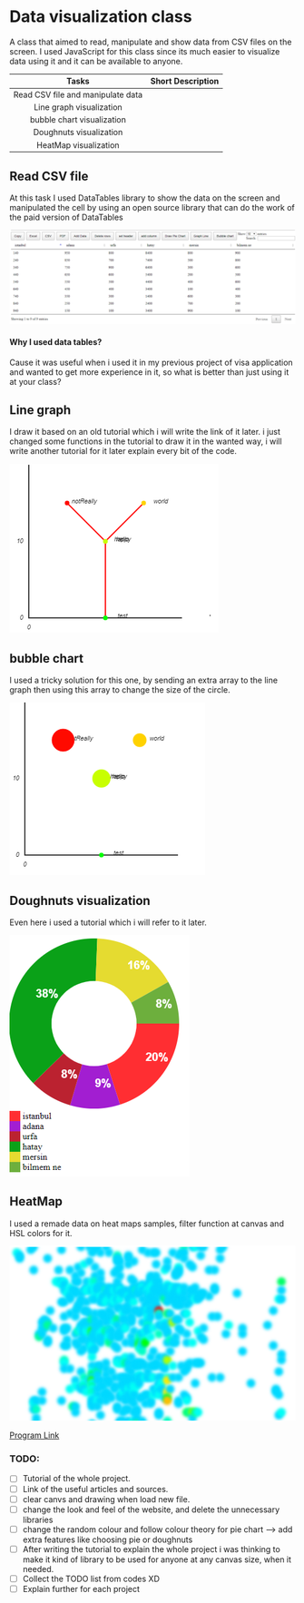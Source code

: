 # Data visualization class
A class that aimed to read, manipulate and show data from CSV files on the screen.
I used JavaScript for this class since its much easier to visualize data using it and it can be available to anyone.



| Tasks | Short Description |
| :-------------------------------: | :---------------: |
| Read CSV file and manipulate data | |
| Line graph visualization | |
| bubble chart visualization | |
| Doughnuts visualization | |
| HeatMap visualization | |


## Read CSV file
At this task I used DataTables library to show the data on the screen and manipulated the cell by using an open source library that can do the work of the paid version of DataTables

![line graph](screenShots/reader.png)


#### Why I used data tables? 
Cause it was useful when i used it in my previous project of visa application and wanted to get more experience in it, so what is better than just using it at your class?

## Line graph 
I draw it based on an old tutorial which i will write the link of it later. 
i just changed some functions in the tutorial to draw it in the wanted way, i will write another tutorial for it later explain every bit of the code.

![line graph](screenShots/lineGraph.png)

## bubble chart
I used a tricky solution for this one, by sending an extra array to the line graph then using this array to change the size of the circle.

![bubbleChart](screenShots/bubbleChart.png)


## Doughnuts visualization
Even here i used a tutorial which i will refer to it later.

![pilchard](screenShots/pieChart.png)

## HeatMap
I used a remade data on heat maps samples, filter function at canvas and HSL colors for it.

![HeatMap](screenShots/heatMap.png)

[Program Link](/CSVreader.html)


### TODO: 
- [ ] Tutorial of the whole project.
- [ ] Link of the useful articles and sources.
- [ ] clear canvs and drawing when load new file.
- [ ] change the look and feel of the website, and delete the unnecessary libraries
- [ ] change the random colour and follow colour theory for pie chart --> add extra features like choosing pie or doughnuts
- [ ] After writing the tutorial to explain the whole project i was thinking to make it kind of library to be used for anyone at any canvas size, when it needed.
- [ ] Collect the TODO list from codes XD 
- [ ] Explain further for each project